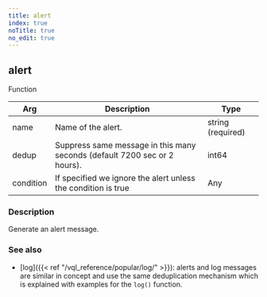 ```yaml
---
title: alert
index: true
noTitle: true
no_edit: true
---
```




<div class="vql_item"></div>


## alert
<span class='vql_type label label-warning pull-right page-header'>Function</span>



<div class="vqlargs"></div>

Arg | Description | Type
----|-------------|-----
name|Name of the alert.|string (required)
dedup|Suppress same message in this many seconds (default 7200 sec or 2 hours).|int64
condition|If specified we ignore the alert unless the condition is true|Any

### Description

Generate an alert message.

### See also

- [log]({{< ref "/vql_reference/popular/log/" >}}): alerts and log messages are similar in
  concept and use the same deduplication mechanism which is explained with
  examples for the `log()` function.


